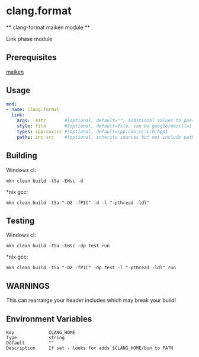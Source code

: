 # clang.format

** clang-format maiken module **

Link phase module

## Prerequisites
  [maiken](https://github.com/Dekken/maiken)

## Usage

```yaml
mod:
- name: clang.format
  link:
    args:  $str       #[optional, default="", additional values to pass to clang-format]
    style: file       #[optional, default=file, can be google/mozilla]
    types: cpp:cxx:cc #[optional, default=cpp:cxx:cc:c:h:hpp]
    paths: inc src    #[optional, inherits sources but not include paths]
```

## Building

  Windows cl:

    mkn clean build -tSa -EHsc -d


  *nix gcc:

    mkn clean build -tSa "-O2 -fPIC" -d -l "-pthread -ldl"


## Testing

  Windows cl:

    mkn clean build -tSa -EHsc -dp test run


  *nix gcc:

    mkn clean build -tSa "-O2 -fPIC" -dp test -l "-pthread -ldl" run

## WARNINGS

This can rearrange your header includes which may break your build!



## Environment Variables

    Key             CLANG_HOME
    Type            string
    Default         ""
    Description     If set - looks for adds $CLANG_HOME/bin to PATH
